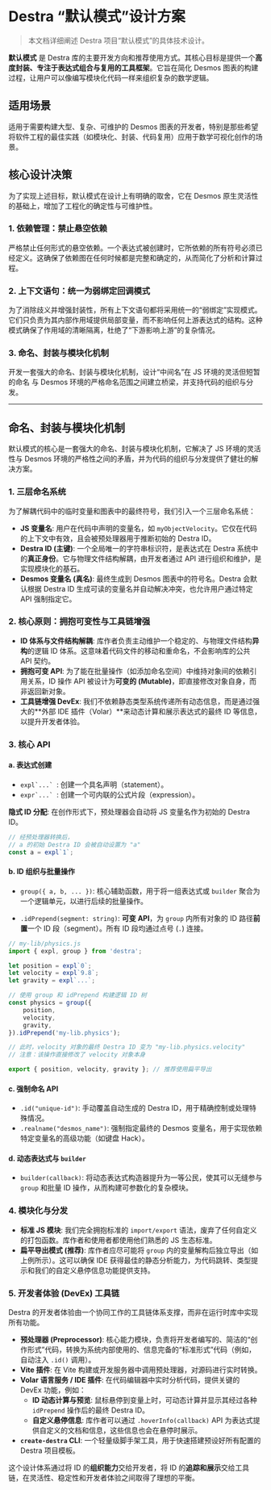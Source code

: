 # Destra “默认模式”设计方案

> 本文档详细阐述 Destra 项目“默认模式”的具体技术设计。

**默认模式** 是 Destra 库的主要开发方向和推荐使用方式。其核心目标是提供一个**高度封装、专注于表达式组合与复用的工具框架**。它旨在简化 Desmos 图表的构建过程，让用户可以像编写模块化代码一样来组织复杂的数学逻辑。

## 适用场景

适用于需要构建大型、复杂、可维护的 Desmos 图表的开发者，特别是那些希望将软件工程的最佳实践（如模块化、封装、代码复用）应用于数学可视化创作的场景。

## 核心设计决策

为了实现上述目标，默认模式在设计上有明确的取舍，它在 Desmos 原生灵活性的基础上，增加了工程化的确定性与可维护性。

### 1. 依赖管理：禁止悬空依赖

严格禁止任何形式的悬空依赖。一个表达式被创建时，它所依赖的所有符号必须已经定义。这确保了依赖图在任何时候都是完整和确定的，从而简化了分析和计算过程。

### 2. 上下文语句：统一为弱绑定回调模式

为了消除歧义并增强封装性，所有上下文语句都将采用统一的“弱绑定”实现模式。它们只负责为其内部作用域提供局部变量，而不影响任何上游表达式的结构。这种模式确保了作用域的清晰隔离，杜绝了“下游影响上游”的复杂情况。

### 3. 命名、封装与模块化机制

开发一套强大的命名、封装与模块化机制，设计“中间名”在 JS 环境的灵活但短暂的命名 与 Desmos 环境的严格命名范围之间建立桥梁，并支持代码的组织与分发。

---

## 命名、封装与模块化机制

默认模式的核心是一套强大的命名、封装与模块化机制，它解决了 JS 环境的灵活性与 Desmos 环境的严格性之间的矛盾，并为代码的组织与分发提供了健壮的解决方案。

### 1. 三层命名系统

为了解耦代码中的临时变量和图表中的最终符号，我们引入一个三层命名系统：

-   **JS 变量名**: 用户在代码中声明的变量名，如 `myObjectVelocity`。它仅在代码的上下文中有效，且会被预处理器用于推断初始的 Destra ID。
-   **Destra ID (主键)**: 一个全局唯一的字符串标识符，是表达式在 Destra 系统中的**真正身份**。它与物理文件结构解耦，由开发者通过 API 进行组织和维护，是实现模块化的基石。
-   **Desmos 变量名 (真名)**: 最终生成到 Desmos 图表中的符号名。Destra 会默认根据 Destra ID 生成可读的变量名并自动解决冲突，也允许用户通过特定 API 强制指定它。

### 2. 核心原则：拥抱可变性与工具链增强

-   **ID 体系与文件结构解耦**: 库作者负责主动维护一个稳定的、与物理文件结构**异构**的逻辑 ID 体系。这意味着代码文件的移动和重命名，不会影响库的公共 API 契约。
-   **拥抱可变 API**: 为了能在批量操作（如添加命名空间）中维持对象间的依赖引用关系，ID 操作 API 被设计为**可变的 (Mutable)**，即直接修改对象自身，而非返回新对象。
-   **工具链增强 DevEx**: 我们不依赖静态类型系统传递所有动态信息，而是通过强大的**外部 IDE 插件（Volar）**来动态计算和展示表达式的最终 ID 等信息，以提升开发者体验。

### 3. 核心 API

#### a. 表达式创建

-   ``expl`...` ``: 创建一个具名声明（statement）。
-   ``expr`...` ``: 创建一个可内联的公式片段（expression）。

**隐式 ID 分配**: 在创作形式下，预处理器会自动将 JS 变量名作为初始的 Destra ID。

```javascript
// 经预处理器转换后，
// a 的初始 Destra ID 会被自动设置为 "a"
const a = expl`1`; 
```

#### b. ID 组织与批量操作

-   `group({ a, b, ... })`: 核心辅助函数，用于将一组表达式或 `builder` 聚合为一个逻辑单元，以进行后续的批量操作。

-   `.idPrepend(segment: string)`: **可变 API**，为 `group` 内所有对象的 ID 路径**前置**一个 ID 段（segment）。所有 ID 段均通过点号 (`.`) 连接。

```javascript
// my-lib/physics.js
import { expl, group } from 'destra';

let position = expl`0`;
let velocity = expl`9.8`;
let gravity = expl`...`;

// 使用 group 和 idPrepend 构建逻辑 ID 树
const physics = group({
    position,
    velocity,
    gravity,
}).idPrepend('my-lib.physics');

// 此时，velocity 对象的最终 Destra ID 变为 "my-lib.physics.velocity"
// 注意：该操作直接修改了 velocity 对象本身

export { position, velocity, gravity }; // 推荐使用扁平导出
```

#### c. 强制命名 API

-   `.id("unique-id")`: 手动覆盖自动生成的 Destra ID，用于精确控制或处理特殊情况。
-   `.realname("desmos_name")`: 强制指定最终的 Desmos 变量名，用于实现依赖特定变量名的高级功能（如键盘 Hack）。

#### d. 动态表达式与 `builder`

-   `builder(callback)`: 将动态表达式构造器提升为一等公民，使其可以无缝参与 `group` 和批量 ID 操作，从而构建可参数化的复杂模块。

### 4. 模块化与分发

-   **标准 JS 模块**: 我们完全拥抱标准的 `import/export` 语法，废弃了任何自定义的打包函数。库作者和使用者都使用他们熟悉的 JS 生态标准。
-   **扁平导出模式 (推荐)**: 库作者应尽可能将 `group` 内的变量解构后独立导出（如上例所示）。这可以确保 IDE 获得最佳的静态分析能力，为代码跳转、类型提示和我们的自定义悬停信息功能提供支持。

### 5. 开发者体验 (DevEx) 工具链

Destra 的开发者体验由一个协同工作的工具链体系支撑，而非在运行时库中实现所有功能。

-   **预处理器 (Preprocessor)**: 核心能力模块，负责将开发者编写的、简洁的“创作形式”代码，转换为系统内部使用的、信息完备的“标准形式”代码（例如，自动注入 `.id()` 调用）。
-   **Vite 插件**: 在 Vite 构建或开发服务器中调用预处理器，对源码进行实时转换。
-   **Volar 语言服务 / IDE 插件**: 在代码编辑器中实时分析代码，提供关键的 DevEx 功能，例如：
    -   **ID 动态计算与预览**: 鼠标悬停到变量上时，可动态计算并显示其经过各种 `idPrepend` 操作后的最终 Destra ID。
    -   **自定义悬停信息**: 库作者可以通过 `.hoverInfo(callback)` API 为表达式提供自定义的文档和信息，这些信息也会在悬停时展示。
-   **`create-destra` CLI**: 一个轻量级脚手架工具，用于快速搭建预设好所有配置的 Destra 项目模板。

这个设计体系通过将 ID 的**组织能力**交给开发者，将 ID 的**追踪和展示**交给工具链，在灵活性、稳定性和开发者体验之间取得了理想的平衡。
